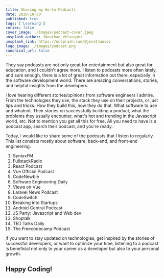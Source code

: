 ```yaml
---
title: Sharing my Go-to Podcasts
date: 2020-10-30
published: true
tags: ['Learning']
series: false
cover_image: ./images/podcast-cover.jpeg
unsplash_author: Jonathan Velasquez
unsplash_link: https://unsplash.com/@jonathanvez
logo_image: ./images/podcast.png
canonical_url: false
---
```


They say podcasts are not only great for entertainment but also great for education, and I couldn't agree more. I listen to podcasts more often lately, and sure enough, there is a lot of great information out there, especially in the software development world. There are amazing conversations, stories, and helpful insights from the developers.

I love hearing different stories/opinions from software engineers I admire. From the technologies they use, the stack they use on their projects, or just tips and tricks. How they build this, how they do that. What software to use and whatnot. Their stories on successfully building a product, what the problems they usually encounter, what's hot and trending in the Javascript world, etc. Not to mention you get all this for free. All you need to have is a podcast app, search their podcast, and you're ready.

Today, I would like to share some of the podcasts that I listen to regularly. This list consists mostly about software, back-end, and front-end engineering.

1. SyntaxFM
2. FullstackRadio
3. React Podcast
4. Vue Official Podcast
5. CodeNewbie
6. Software Engineering Daily
7. Views on Vue
8. Laravel News Podcast
9. CodeSwitch
10. Breaking into Startups
11. Android Central Podcast
12. JS Party: Javascript and Web dev
13. Shoptalk
14. TED Talks Daily
15. The Freecodecamp Podcast

If you want to stay updated on technologies, get inspired by the stories of successful developers, or want to optimize your time, listening to a podcast is beneficial not only to your career as a developer but also to your personal growth.

## Happy Coding!
